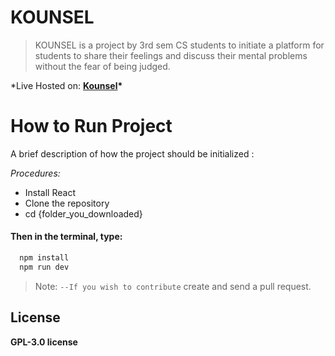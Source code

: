 # **KOUNSEL**

> KOUNSEL is a project by 3rd sem CS students to initiate a platform for students to share their feelings and discuss their mental problems without the fear of being judged.

\*Live Hosted on: **[Kounsel](https://kounsel.pages.dev/ "Kounsel")\***

# **How to Run Project**

A brief description of how the project should be initialized :

_Procedures:_

- Install React
- Clone the repository
- cd {folder_you_downloaded}

#### Then in the terminal, type:

```bash
  npm install
  npm run dev
```

> Note: `--If you wish to contribute` create and send a pull request.

## License

**GPL-3.0 license**
